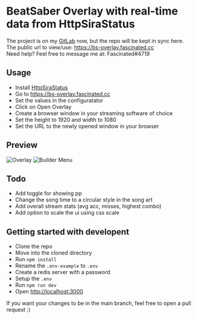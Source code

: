 # BeatSaber Overlay with real-time data from HttpSiraStatus

The project is on my [GitLab](https://git.fascinated.cc/Fascinated/beatsaber-overlay) now, but the repo will be kept in sync here. <br />
The public url to view/use: <https://bs-overlay.fascinated.cc> <br />
Need help? Feel free to message me at: Fascinated#4719

## Usage

- Install [HttpSiraStatus](https://github.com/denpadokei/HttpSiraStatus)
- Go to <https://bs-overlay.fascinated.cc>
- Set the values in the configuratator
- Click on Open Overlay
- Create a browser window in your streaming software of choice
- Set the height to 1920 and width to 1080
- Set the URL to the newly opened window in your browser

## Preview

![Overlay](https://cdn.fascinated.cc/FKzlGmH9.png)
![Builder Menu](https://cdn.fascinated.cc/wmwk2oIi.png)

## Todo

- Add toggle for showing pp
- Change the song time to a circular style in the song art
- Add overall stream stats (avg acc, misses, highest combo)
- Add option to scale the ui using css scale

## Getting started with developent

- Clone the repo
- Move into the cloned directory
- Run `npm install`
- Rename the `.env-example` to `.env`
- Create a redis server with a password
- Setup the `.env`
- Run `npm run dev`
- Open <http://localhost:3000>

If you want your changes to be in the main branch, feel free to open a pull request :)
